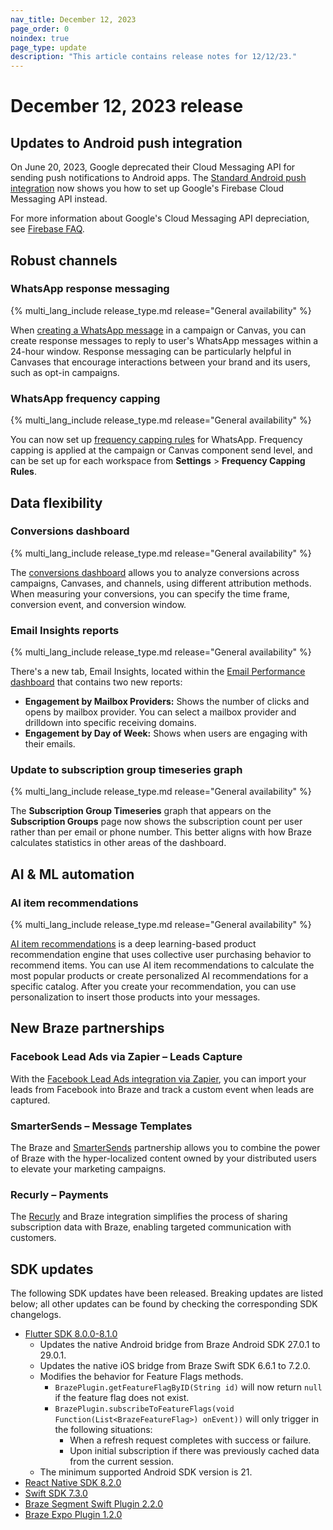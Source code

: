 ```yaml
---
nav_title: December 12, 2023
page_order: 0
noindex: true
page_type: update
description: "This article contains release notes for 12/12/23."
---
```


# December 12, 2023 release

## Updates to Android push integration

On June 20, 2023, Google deprecated their Cloud Messaging API for sending push notifications to Android apps. The [Standard Android push integration](https://www.braze.com/docs/developer_guide/platform_integration_guides/android/push_notifications/android/integration/standard_integration/) now shows you how to set up Google's Firebase Cloud Messaging API instead.

For more information about Google's Cloud Messaging API depreciation, see [Firebase FAQ](https://firebase.google.com/support/faq#fcm-23-deprecation).

## Robust channels

### WhatsApp response messaging

{% multi_lang_include release_type.md release="General availability" %}

When [creating a WhatsApp message]({{site.baseurl}}/user_guide/message_building_by_channel/whatsapp/whatsapp_campaign/create/#response-messages) in a campaign or Canvas, you can create response messages to reply to user's WhatsApp messages within a 24-hour window. Response messaging can be particularly helpful in Canvases that encourage interactions between your brand and its users, such as opt-in campaigns.

### WhatsApp frequency capping

{% multi_lang_include release_type.md release="General availability" %}

You can now set up [frequency capping rules]({{site.baseurl}}/user_guide/engagement_tools/campaigns/building_campaigns/rate-limiting/#frequency-capping) for WhatsApp. Frequency capping is applied at the campaign or Canvas component send level, and can be set up for each workspace from **Settings** > **Frequency Capping Rules**.  

## Data flexibility

### Conversions dashboard

{% multi_lang_include release_type.md release="General availability" %}

The [conversions dashboard]({{site.baseurl}}/user_guide/analytics/dashboard/conversions_dashboard/) allows you to analyze conversions across campaigns, Canvases, and channels, using different attribution methods. When measuring your conversions, you can specify the time frame, conversion event, and conversion window.

### Email Insights reports

{% multi_lang_include release_type.md release="General availability" %}

There's a new tab, Email Insights, located within the [Email Performance dashboard]({{site.baseurl}}/user_guide/data_and_analytics/analytics/email_performance_dashboard/#email-insights-dashboard) that contains two new reports:

- **Engagement by Mailbox Providers:** Shows the number of clicks and opens by mailbox provider. You can select a mailbox provider and drilldown into specific receiving domains.
- **Engagement by Day of Week:** Shows when users are engaging with their emails.

### Update to subscription group timeseries graph

{% multi_lang_include release_type.md release="General availability" %}

The **Subscription Group Timeseries** graph that appears on the **Subscription Groups** page now shows the subscription count per user rather than per email or phone number. This better aligns with how Braze calculates statistics in other areas of the dashboard.

## AI & ML automation

### AI item recommendations

{% multi_lang_include release_type.md release="General availability" %}

[AI item recommendations]({{site.baseurl}}/ai_item_recommendations) is a deep learning-based product recommendation engine that uses collective user purchasing behavior to recommend items. You can use AI item recommendations to calculate the most popular products or create personalized AI recommendations for a specific catalog. After you create your recommendation, you can use personalization to insert those products into your messages.

## New Braze partnerships

### Facebook Lead Ads via Zapier – Leads Capture

With the [Facebook Lead Ads integration via Zapier]({{site.baseurl}}/partners/data_and_infrastructure_agility/leads_capture/facebook_via_zapier/), you can import your leads from Facebook into Braze and track a custom event when leads are captured.

### SmarterSends – Message Templates

The Braze and [SmarterSends]({{site.baseurl}}/partners/message_orchestration/channel_extensions/email_templates/smartersends/) partnership allows you to combine the power of Braze with the hyper-localized content owned by your distributed users to elevate your marketing campaigns.

### Recurly – Payments

The [Recurly]({{site.baseurl}}/partners/data_and_infrastructure_agility/payments/recurly/) and Braze integration simplifies the process of sharing subscription data with Braze, enabling targeted communication with customers.

## SDK updates

The following SDK updates have been released. Breaking updates are listed below; all other updates can be found by checking the corresponding SDK changelogs.

- [Flutter SDK 8.0.0-8.1.0](https://pub.dev/packages/braze_plugin/changelog)
  - Updates the native Android bridge from Braze Android SDK 27.0.1 to 29.0.1.
  - Updates the native iOS bridge from Braze Swift SDK 6.6.1 to 7.2.0.
  - Modifies the behavior for Feature Flags methods.
    - `BrazePlugin.getFeatureFlagByID(String id)` will now return `null` if the feature flag does not exist.
    - `BrazePlugin.subscribeToFeatureFlags(void Function(List<BrazeFeatureFlag>) onEvent))` will only trigger in the following situations:
      - When a refresh request completes with success or failure.
      - Upon initial subscription if there was previously cached data from the current session.
  - The minimum supported Android SDK version is 21.
- [React Native SDK 8.2.0](https://github.com/braze-inc/braze-react-native-sdk/blob/8.2.0/CHANGELOG.md)
- [Swift SDK 7.3.0](https://github.com/braze-inc/braze-swift-sdk/blob/main/CHANGELOG.md)
- [Braze Segment Swift Plugin 2.2.0](https://github.com/braze-inc/braze-segment-swift/blob/main/CHANGELOG.md)
- [Braze Expo Plugin 1.2.0](https://github.com/braze-inc/braze-react-native-sdk/blob/8.2.0/CHANGELOG.md)
